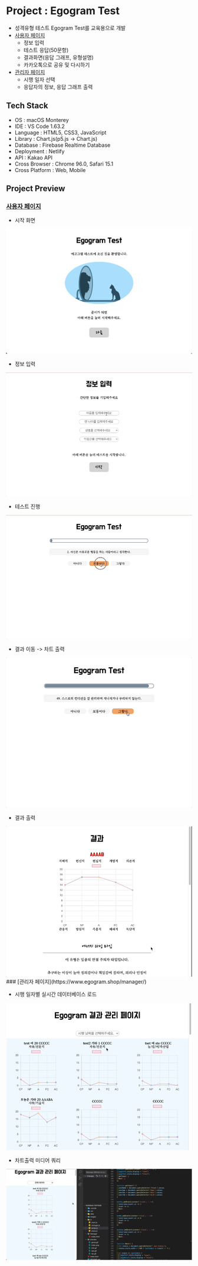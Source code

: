 # Project : Egogram Test

* 성격유형 테스트 Egogram Test를 교육용으로 개발
* [사용자 페이지](https://www.egogram.shop/)
  - 정보 입력
  - 테스트 응답(50문항)
  - 결과화면(응답 그래프, 유형설명)
  - 카카오톡으로 공유 및 다시하기
* [관리자 페이지](https://www.egogram.shop/manager/)
  - 시행 일자 선택
  - 응답자의 정보, 응답 그래프 출력
  
## Tech Stack
- OS : macOS Monterey
- IDE : VS Code 1.63.2
- Language : HTML5, CSS3, JavaScript
- Library : Chart.js(p5.js -> Chart.js)
- Database : Firebase Realtime Database
- Deployment : Netlify
- API : Kakao API
- Cross Browser : Chrome 96.0, Safari 15.1
- Cross Platform : Web, Mobile

## Project Preview
### [사용자 페이지](https://www.egogram.shop/)

- 시작 화면
<img src="./preview/index.png" />

- 정보 입력
<img src="./preview/info.gif" />

- 테스트 진행
<img src="./preview/qna.gif" />

- 결과 이동 -> 차트 출력
<img src="./preview/gores.gif" />

- 결과 출력
<img src="./preview/res.gif" />
### [관리자 페이지](https://www.egogram.shop/manager/)

- 시행 일자별 실시간 데이터베이스 로드
<img src="./preview/load.gif" />

- 차트출력 미디어 쿼리
<img src="./preview/media.gif" />
